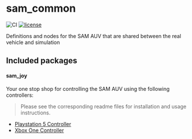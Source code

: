 # sam_common
![CI](https://github.com/smarc-project/sam_common/workflows/CI/badge.svg?branch=noetic-devel) [![license](https://img.shields.io/badge/License-BSD%203--Clause-blue.svg)](https://opensource.org/licenses/BSD-3-Clause)

Definitions and nodes for the SAM AUV that are shared between the real vehicle and simulation

## Included packages

#### sam_joy

Your one stop shop for controlling the SAM AUV using the following controllers:
> Please see the corresponding readme files for installation and usage instructions.
- [Playstation 5 Controller](sam_joy_controllers/sam_joy_controllers/sam_joy_ds5)
- [Xbox One Controller](sam_joy_controllers/sam_joy_controllers/sam_joy_xbox)

